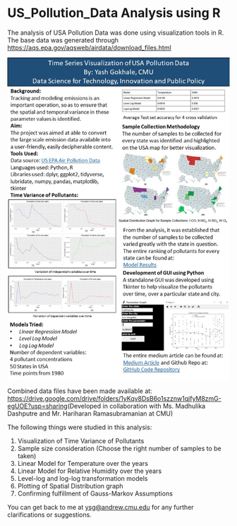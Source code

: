 # US_Pollution_Data Analysis using R
The analysis of USA Pollution Data was done using visualization tools in R. The base data was generated through https://aqs.epa.gov/aqsweb/airdata/download_files.html

![Summary](https://github.com/yashgokhale/US_Pollution_R/blob/master/uspollution_summary.jpg)

Combined data files have been made available at: https://drive.google.com/drive/folders/1yKqv8DsB6o1szznw1qjfyM8zmG-egUOE?usp=sharing​
(Developed in collaboration with Ms. Madhulika Dashputre and Mr. Hariharan Ramasubramanian at CMU)

The following things were studied in this analysis:
1. Visualization of Time Variance of Pollutants
2. Sample size consideration (Choose the right number of samples to be taken)
3. Linear Model for Temperature over the years
4. Linear Model for Relative Humidity over the years
5. Level-log and log-log transformation models
6. Plotting of Spatial Distribution graph
7. Confirming fulfillment of Gauss-Markov Assumptions

You can get back to me at ysg@andrew.cmu.edu for any further clarifications or suggestions.





